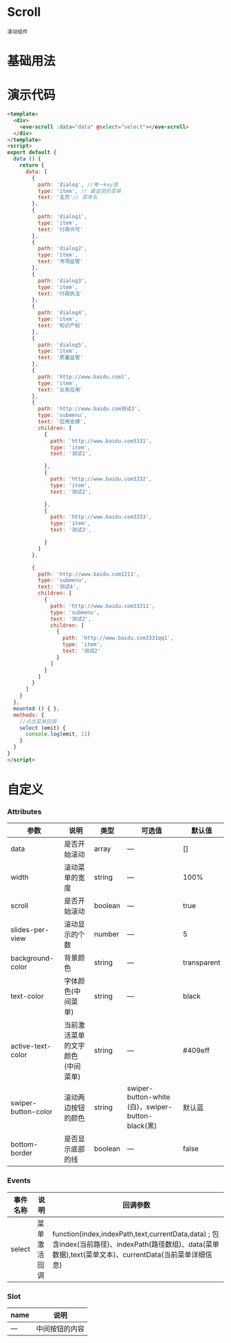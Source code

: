  # Scroll
    滚动组件
  # 基础用法

 <template>
  <div>
    <Example/>
  </div>
</template>

<script>
import Example from './Example'
import SlotExample from './SlotExample'

export default {
  components: {
    Example,
    SlotExample
  }
}
</script>

# 演示代码

```html
<template>
  <div>
    <eve-scroll :data="data" @select="select"></eve-scroll>
  </div>
</template>
<script>
export default {
  data () {
    return {
      data: [
        {
          path: 'dialog', //唯一key值
          type: 'item', // 最底层的菜单
          text: '主页'// 菜单名
        },
        {
          path: 'dialog1',
          type: 'item',
          text: '行政许可'
        },
        {
          path: 'dialog2',
          type: 'item',
          text: '市场监管'
        },
        {
          path: 'dialog3',
          type: 'item',
          text: '行政执法'
        },
        {
          path: 'dialog4',
          type: 'item',
          text: '知识产权'
        },
        {
          path: 'dialog5',
          type: 'item',
          text: '质量监管'
        },
        {
          path: 'http://www.baidu.com1',
          type: 'item',
          text: '业务应用'
        },
        {
          path: 'http://www.baidu.com测试3',
          type: 'submenu',
          text: '应用支撑',
          children: [
            {
              path: 'http://www.baidu.com3331',
              type: 'item',
              text: '测试1',

            },
            {
              path: 'http://www.baidu.com3332',
              type: 'item',
              text: '测试2',

            },
            {
              path: 'http://www.baidu.com3333',
              type: 'item',
              text: '测试3',

            }
          ]
        },

        {
          path: 'http://www.baidu.com1211',
          type: 'submenu',
          text: '测试4',
          children: [
            {
              path: 'http://www.baidu.com33311',
              type: 'submenu',
              text: '测试2',
              children: [
                {
                  path: 'http://www.baidu.com3331qq1',
                  type: 'item',
                  text: '测试2'
                }
              ]
            }
          ]
        }
      ]
    }
  },
  mounted () { },
  methods: {
    //点击菜单回调
    select (emit) {
      console.log(emit, 11)
    }
  }
}
</script>
```

# 自定义

 <template>
  <div>
    <SlotExample/>
  </div>
</template>

### Attributes
| 参数   | 说明 | 类型  | 可选值 | 默认值 |
| ----- | ------ | ----- | ----- | - |
| data | 是否开始滚动 |array | — | [] | 
| width  | 滚动菜单的宽度 | string | — | 100% | 
| scroll | 是否开始滚动 |boolean | — | true | 
| slides-per-view | 滚动显示的个数 |number | — |5| 
| background-color | 背景颜色 |string | — |transparent| 
| text-color | 字体颜色(中间菜单) | string | — | black |
| active-text-color | 当前激活菜单的文字颜色(中间菜单) | string | — | #409eff |
| swiper-button-color |  滚动两边按钮的颜色 |  string | swiper-button-white (白)，swiper-button-black(黑)| 默认蓝 |
| bottom-border |  是否显示底部的线 |  boolean | — | false |

### Events
| 事件名称 | 说明 | 回调参数  |
| ----| ----| --- | 
| select |菜单激活回调| function(index,indexPath,text,currentData,data) ; 包含index(当前路径)、indexPath(路径数组)、data(菜单数据),text(菜单文本)、currentData(当前菜单详细信息)| 

### Slot
| name  | 说明 |
|  - |   -     |
|  — | 中间按钮的内容 |


